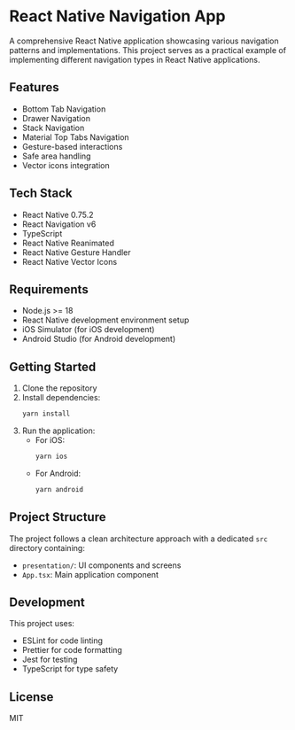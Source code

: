 # React Native Navigation App

A comprehensive React Native application showcasing various navigation patterns and implementations. This project serves as a practical example of implementing different navigation types in React Native applications.

## Features

- Bottom Tab Navigation
- Drawer Navigation
- Stack Navigation
- Material Top Tabs Navigation
- Gesture-based interactions
- Safe area handling
- Vector icons integration

## Tech Stack

- React Native 0.75.2
- React Navigation v6
- TypeScript
- React Native Reanimated
- React Native Gesture Handler
- React Native Vector Icons

## Requirements

- Node.js >= 18
- React Native development environment setup
- iOS Simulator (for iOS development)
- Android Studio (for Android development)

## Getting Started

1. Clone the repository
2. Install dependencies:
   ```bash
   yarn install
   ```
3. Run the application:
   - For iOS:
     ```bash
     yarn ios
     ```
   - For Android:
     ```bash
     yarn android
     ```

## Project Structure

The project follows a clean architecture approach with a dedicated `src` directory containing:
- `presentation/`: UI components and screens
- `App.tsx`: Main application component

## Development

This project uses:
- ESLint for code linting
- Prettier for code formatting
- Jest for testing
- TypeScript for type safety

## License

MIT
